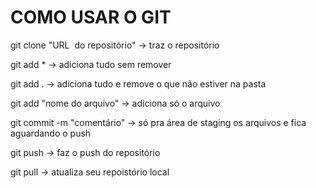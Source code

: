# COMO USAR O GIT

git clone "URL  do repositório" -> traz o repositório 

git add * -> adiciona tudo sem remover 

git add . -> adiciona tudo e remove o que não estiver na pasta 

git add "nome do arquivo" -> adiciona só o arquivo 

git commit -m "comentário" -> só pra área de staging os arquivos e fica aguardando o push 

git push -> faz o push do repositório 

git pull -> atualiza seu repoistório local
